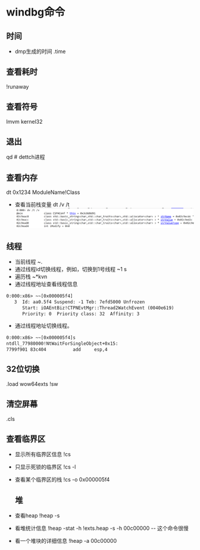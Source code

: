# windbg命令

## 时间
* dmp生成的时间
  .time
## 查看耗时
!runaway

## 查看符号
lmvm kernel32


## 退出
qd # dettch进程

## 查看内存
dt 0x1234 ModuleName!Class

* 查看当前栈变量
dt /v /t
![picture 1](../../images/386cab651f90dcbd19af3ce2d74629c8dd2032ff3401ae21f16ab778d2344434.png)  

## 线程
* 当前线程
  ~.
* 通过线程id切换线程，例如，切换到1号线程
  ~1 s
* 遍历栈
  ~*kvn
* 通过线程地址查看线程信息
```
0:000:x86> ~~[0x000005f4]
   3  Id: aa0.5f4 Suspend: -1 Teb: 7efd5000 Unfrozen
      Start: iOAEntBiz!CTPNEvtMgr::Thread2WatchEvent (0040e619)
      Priority: 0  Priority class: 32  Affinity: 3
```
* 通过线程地址切换线程。
```
0:000:x86> ~~[0x000005f4]s
ntdll_77980000!NtWaitForSingleObject+0x15:
7799f901 83c404          add     esp,4
```

## 32位切换
.load wow64exts
!sw

## 清空屏幕
.cls

## 查看临界区
* 显示所有临界区信息
  !cs
* 只显示死锁的临界区
  !cs -l
* 查看某个临界区的栈
  !cs -o 0x000005f4

  ## 堆
* 查看heap
  !heap -s
* 看堆统计信息
  !heap -stat -h 
  !exts.heap -s -h 00c00000 -- 这个命令很慢
* 看一个堆块的详细信息
  !heap -a 00c00000
